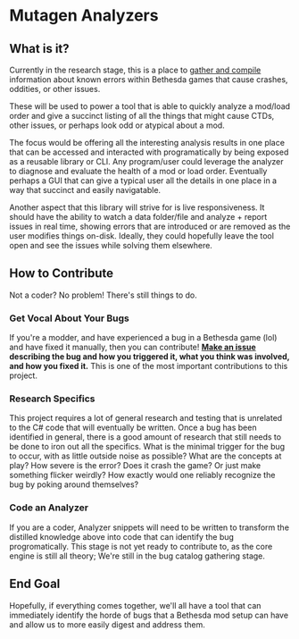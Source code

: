 # Mutagen Analyzers

## What is it?
Currently in the research stage, this is a place to [gather and compile](https://github.com/Noggog/Mutagen.Bethesda.Analyzers/issues) information about known errors within Bethesda games that cause crashes, oddities, or other issues.

These will be used to power a tool that is able to quickly analyze a mod/load order and give a succinct listing of all the things that might cause CTDs, other issues, or perhaps look odd or atypical about a mod.

The focus would be offering all the interesting analysis results in one place that can be accessed and interacted with programatically by being exposed as a reusable library or CLI.  Any program/user could leverage the analyzer to diagnose and evaluate the health of a mod or load order.   Eventually perhaps a GUI that can give a typical user all the details in one place in a way that succinct and easily navigatable.

Another aspect that this library will strive for is live responsiveness.  It should have the ability to watch a data folder/file and analyze + report issues in real time, showing errors that are introduced or are removed as the user modifies things on-disk.  Ideally, they could hopefully leave the tool open and see the issues while solving them elsewhere.

## How to Contribute
Not a coder?  No problem!  There's still things to do.

### Get Vocal About Your Bugs
If you're a modder, and have experienced a bug in a Bethesda game (lol) and have fixed it manually, then you can contribute!  **[Make an issue](https://github.com/Noggog/Mutagen.Bethesda.Analyzers/issues) describing the bug and how you triggered it, what you think was involved, and how you fixed it.**  This is one of the most important contributions to this project.

### Research Specifics
This project requires a lot of general research and testing that is unrelated to the C# code that will eventually be written.  Once a bug has been identified in general, there is a good amount of research that still needs to be done to iron out all the specifics.  What is the minimal trigger for the bug to occur, with as little outside noise as possible?  What are the concepts at play?  How severe is the error?  Does it crash the game?  Or just make something flicker weirdly?  How exactly would one reliably recognize the bug by poking around themselves?

### Code an Analyzer
If you are a coder, Analyzer snippets will need to be written to transform the distilled knowledge above into code that can identify the bug progromatically.  This stage is not yet ready to contribute to, as the core engine is still all theory; We're still in the bug catalog gathering stage.

## End Goal
Hopefully, if everything comes together, we'll all have a tool that can immediately identify the horde of bugs that a Bethesda mod setup can have and allow us to more easily digest and address them.
